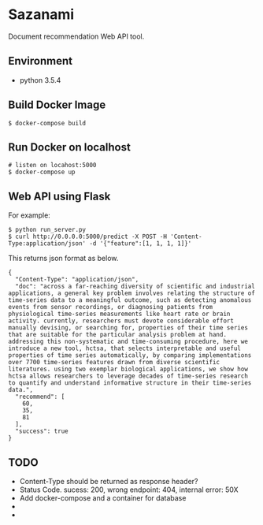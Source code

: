 # Sazanami

Document recommendation Web API tool.

## Environment
- python 3.5.4 

## Build Docker Image
```
$ docker-compose build
```

## Run Docker on localhost

```
# listen on locahost:5000
$ docker-compose up
```

## Web API using Flask

For example:

```
$ python run_server.py
$ curl http://0.0.0.0:5000/predict -X POST -H 'Content-Type:application/json' -d '{"feature":[1, 1, 1, 1]}'
```

This returns json format as below.

```
{
  "Content-Type": "application/json", 
  "doc": "across a far-reaching diversity of scientific and industrial applications, a general key problem involves relating the structure of time-series data to a meaningful outcome, such as detecting anomalous events from sensor recordings, or diagnosing patients from physiological time-series measurements like heart rate or brain activity. currently, researchers must devote considerable effort manually devising, or searching for, properties of their time series that are suitable for the particular analysis problem at hand. addressing this non-systematic and time-consuming procedure, here we introduce a new tool, hctsa, that selects interpretable and useful properties of time series automatically, by comparing implementations over 7700 time-series features drawn from diverse scientific literatures. using two exemplar biological applications, we show how hctsa allows researchers to leverage decades of time-series research to quantify and understand informative structure in their time-series data.", 
  "recommend": [
    60, 
    35, 
    81
  ], 
  "success": true
}
```

## TODO
- Content-Type should be returned as response header?
- Status Code. sucess: 200, wrong endpoint: 404, internal error: 50X
- Add docker-compose and a container for database
- 
- 
